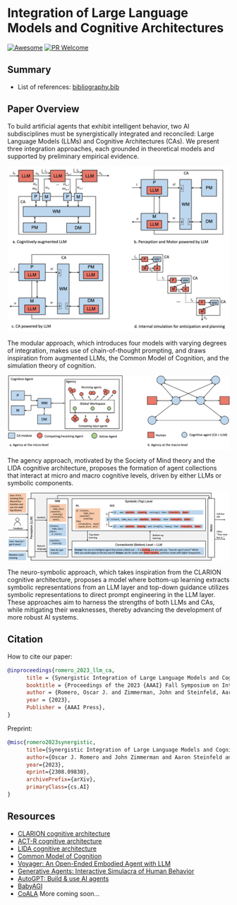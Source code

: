 # Integration of Large Language Models and Cognitive Architectures
[![Awesome](https://awesome.re/badge.svg)](https://awesome.re) [![PR Welcome](https://img.shields.io/badge/PRs-welcome-brightgreen)](https://github.com/ysymyth/awesome-language-agents/pulls)

## Summary
- List of references: [bibliography.bib](bibliography.bib)

## Paper Overview
To build artificial agents that exhibit intelligent behavior, two AI subdisciplines must be synergistically integrated and reconciled: Large Language Models (LLMs)
and Cognitive Architectures (CAs). We present three integration approaches, each grounded in theoretical models and supported by preliminary empirical evidence. 

![modular](modular.png)

The modular approach, which introduces four models with varying degrees of integration, makes use of chain-of-thought prompting, and draws inspiration from augmented LLMs, the Common Model of Cognition, and the simulation theory of cognition. 

![agency](agency.png)

The agency approach, motivated by the Society of Mind theory and the LIDA cognitive architecture, proposes the formation of agent collections that interact at micro and macro cognitive levels, driven by either LLMs or symbolic components. 

![neurosymbolic](neurosymbolic.png)

The neuro-symbolic approach, which takes inspiration from the CLARION cognitive architecture, proposes a model where bottom-up learning extracts symbolic representations from an LLM layer and top-down guidance utilizes symbolic representations to direct prompt engineering in the LLM layer. These approaches aim to harness the strengths of both LLMs and CAs, while mitigating their weaknesses, thereby advancing the development of more robust AI systems. 

## Citation

How to cite our paper:

```bibtex
@inproceedings{romero_2023_llm_ca,
      title = {Synergistic Integration of Large Language Models and Cognitive Architectures for Robust AI: An Exploratory Analysis},
      booktitle = {Proceedings of the 2023 {AAAI} Fall Symposium on Integrating Cognitive Architectures and Generative Models},
      author = {Romero, Oscar J. and Zimmerman, John and Steinfeld, Aaron and Tomasic, Anthony},
      year = {2023},
      Publisher = {AAAI Press},
}
```

Preprint:
```bibtex
@misc{romero2023synergistic,
      title={Synergistic Integration of Large Language Models and Cognitive Architectures for Robust AI: An Exploratory Analysis}, 
      author={Oscar J. Romero and John Zimmerman and Aaron Steinfeld and Anthony Tomasic},
      year={2023},
      eprint={2308.09830},
      archivePrefix={arXiv},
      primaryClass={cs.AI}
}
```

## Resources

- [CLARION cognitive architecture](https://sites.google.com/site/drronsun/clarion/clarion-project)
- [ACT-R cognitive architecture](http://act-r.psy.cmu.edu/about/)
- [LIDA cognitive architecture](https://ccrg.cs.memphis.edu/tutorial/)
- [Common Model of Cognition](https://ojs.aaai.org/aimagazine/index.php/aimagazine/article/view/2744)
- [Voyager: An Open-Ended Embodied Agent with LLM](https://voyager.minedojo.org/)
- [Generative Agents: Interactive Simulacra of Human Behavior](https://github.com/joonspk-research/generative_agents)
- [AutoGPT: Build & use AI agents](https://github.com/Significant-Gravitas/AutoGPT)
- [BabyAGI](https://github.com/yoheinakajima/babyagi)
- [CoALA](https://github.com/ysymyth/awesome-language-agents/tree/main)
More coming soon...






